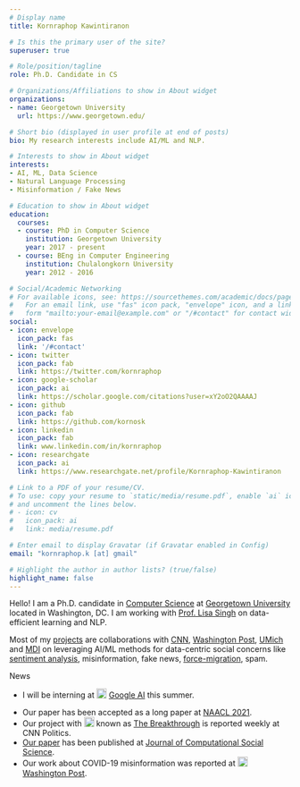 ```yaml
---
# Display name
title: Kornraphop Kawintiranon

# Is this the primary user of the site?
superuser: true

# Role/position/tagline
role: Ph.D. Candidate in CS

# Organizations/Affiliations to show in About widget
organizations:
- name: Georgetown University
  url: https://www.georgetown.edu/

# Short bio (displayed in user profile at end of posts)
bio: My research interests include AI/ML and NLP.

# Interests to show in About widget
interests:
- AI, ML, Data Science
- Natural Language Processing
- Misinformation / Fake News

# Education to show in About widget
education:
  courses:
  - course: PhD in Computer Science
    institution: Georgetown University
    year: 2017 - present
  - course: BEng in Computer Engineering
    institution: Chulalongkorn University
    year: 2012 - 2016

# Social/Academic Networking
# For available icons, see: https://sourcethemes.com/academic/docs/page-builder/#icons
#   For an email link, use "fas" icon pack, "envelope" icon, and a link in the
#   form "mailto:your-email@example.com" or "/#contact" for contact widget.
social:
- icon: envelope
  icon_pack: fas
  link: '/#contact'
- icon: twitter
  icon_pack: fab
  link: https://twitter.com/kornraphop
- icon: google-scholar
  icon_pack: ai
  link: https://scholar.google.com/citations?user=xY2oO2QAAAAJ
- icon: github
  icon_pack: fab
  link: https://github.com/kornosk
- icon: linkedin
  icon_pack: fab
  link: www.linkedin.com/in/kornraphop
- icon: researchgate
  icon_pack: ai
  link: https://www.researchgate.net/profile/Kornraphop-Kawintiranon

# Link to a PDF of your resume/CV.
# To use: copy your resume to `static/media/resume.pdf`, enable `ai` icons in `params.toml`, 
# and uncomment the lines below.
# - icon: cv
#   icon_pack: ai
#   link: media/resume.pdf

# Enter email to display Gravatar (if Gravatar enabled in Config)
email: "kornraphop.k [at] gmail"

# Highlight the author in author lists? (true/false)
highlight_name: false
---
```


Hello! I am a Ph.D. candidate in <a href="https://cs.georgetown.edu" title="Department of Computer Science – Georgetown University">Computer Science</a> at <a href="https://www.georgetown.edu" title="Georgetown University">Georgetown University</a> located in Washington, DC. I am working with <a href="http://people.cs.georgetown.edu/~singh" title="Prof. Lisa Singh">Prof. Lisa Singh</a> on data-efficient learning and NLP.

Most of my <a href="#projects">projects</a> are collaborations with <a href="https://www.cnn.com">CNN</a>, <a href="https://www.washingtonpost.com">Washington Post</a>, <a href="https://www.si.umich.edu/">UMich</a> and <a href="https://mccourt.georgetown.edu/research/the-massive-data-institute/">MDI</a> on leveraging AI/ML methods for data-centric social concerns like <a href="https://s3mc.org/political-communication/election-2020-project/sentiment-analyses/">sentiment analysis</a>, misinformation, fake news, <a href="http://forcedmigration.cs.georgetown.edu/index.html">force-migration</a>, spam.

<!--{{< icon name="download" pack="fas" >}} Download my {{< staticref "media/demo_resume.pdf" "newtab" >}}resumé{{< /staticref >}}.-->

<div class="section-subheading">News</div>
<ul class="ul-interests">
  <li><p>I will be interning at <img src="img/google-logo.svg" title="Google" style="width:18px; margin:0px; display: inline; vertical-align: -7%;"/> <a href="https://research.google/">Google AI</a> this summer.</p></li>
  <li>Our paper has been accepted as a long paper at <a href="https://2021.naacl.org/program/accepted/">NAACL 2021</a>.</li>
  <li>Our project with <img src="img/cnn-logo.png" title="CNN" style="height:18px; margin:0px; display: inline; vertical-align: -5%;"/> known as <a href="https://www.cnn.com/2020/08/16/politics/election-2020-polls-biden-trump-breakthrough/index.html">The Breakthrough</a> is reported weekly at CNN Politics</a>.</li>
  <li><a href="https://rdcu.be/ciVp0">Our paper</a> has been published at <a href="https://www.springer.com/journal/42001">Journal of Computational Social Science</a>.</li>
  <li>Our work about COVID-19 misinformation was reported at <img src="img/washington-post-logo.jpg" title="Washington Post" style="height:18px; margin:0px; display: inline; vertical-align: -5%;"/> <a href="https://www.washingtonpost.com/politics/2020/05/07/americans-are-fighting-coronavirus-misinformation-social-media">Washington Post</a>.</li>
</ul>